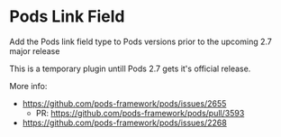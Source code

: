 # Pods Link Field
Add the Pods link field type to Pods versions prior to the upcoming 2.7 major release

This is a temporary plugin untill Pods 2.7 gets it's official release.

More info:
- https://github.com/pods-framework/pods/issues/2655 
  - PR: https://github.com/pods-framework/pods/pull/3593
- https://github.com/pods-framework/pods/issues/2268
